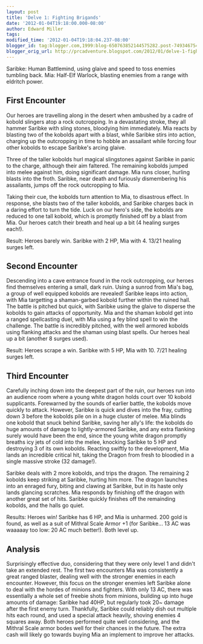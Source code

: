 ```yaml
---
layout: post
title: 'Delve 1: Fighting Brigands'
date: '2012-01-04T19:18:00.000-08:00'
author: Edward Miller
tags: 
modified_time: '2012-01-04T19:18:04.237-08:00'
blogger_id: tag:blogger.com,1999:blog-650763852144575282.post-7493467548896204090
blogger_orig_url: http://prcadventure.blogspot.com/2012/01/delve-1-fighting-brigands.html
---
```


Saribke: Human Battlemind, using glaive and speed to toss enemies tumbling back.
Mia: Half-Elf Warlock, blasting enemies from a range with eldritch power.

## First Encounter
Our heroes are travelling along in the desert when ambushed by a cadre of kobold slingers atop a rock outcropping. In a devastating stroke, they all hammer Saribke with sling stones, bloodying him immediately. Mia reacts by blasting two of the kobolds apart with a blast, while Saribke stirs into action, charging up the outcropping in time to hobble an assailant while forcing four other kobolds to escape Saribke's arcing glaive.

Three of the taller kobolds hurl magical slingstones against Saribke in panic to the charge, although their aim faltered. The remaining kobolds jumped into melee against him, doing significant damage. Mia runs closer, hurling blasts into the froth. Saribke, near death and furiously dismembering his assailants, jumps off the rock outcropping to Mia.

Taking their cue, the kobolds turn attention to Mia, to disastrous effect. In response, she blasts two of the taller kobolds, and Saribke charges back in a daring effort to turn the tide. Luck on our hero's side, the kobolds are reduced to one tall kobold, which is promptly finished off by a blast from Mia. Our heroes catch their breath and heal up a bit (4 healing surges each!).

Result: Heroes barely win. Saribke with 2 HP, Mia with 4. 13/21 healing surges left.

## Second Encounter
Descending into a cave entrance found in the rock outcropping, our heroes find themselves entering a small, dark ruin. Using a sunrod from Mia's bag, a group of well equipped kobolds are revealed! Saribke leaps into action, with Mia targetting a shaman-garbed kobold further within the ruined hall. The battle is pitched but quick, with Saribke using the glaive to disperse the kobolds to gain attacks of opportunity. Mia and the shaman kobold get into a ranged spellcasting duel, with Mia using a fey blind spell to win the challenge. The battle is incredibly pitched, with the well armored kobolds using flanking attacks and the shaman using blast spells. Our heroes heal up a bit (another 8 surges used).

Result: Heroes scrape a win. Saribke with 5 HP, Mia with 10. 7/21 healing surges left.

## Third Encounter

Carefully inching down into the deepest part of the ruin, our heroes run into an audience room where a young white dragon holds court over 10 kobold supplicants. Forewarned by the sounds of earlier battle, the kobolds move quickly to attack. However, Saribke is quick and dives into the fray, cutting down 3 before the kobolds pile on in a huge cluster of melee. Mia blinds one kobold that snuck behind Saribke, saving her ally's life: the kobolds do huge amounts of damage to lightly-armored Saribke, and any extra flanking surely would have been the end, since the young white dragon promptly breaths icy jets of cold into the melee, knocking Saribke to 5 HP and destroying 3 of its own kobolds. Reacting swiftly to the development, Mia lands an incredible critical hit, taking the Dragon from fresh to bloodied in a single massive stroke (32 damage!). 

Saribke deals with 2 more kobolds, and trips the dragon. The remaining 2 kobolds keep striking at Saribke, hurting him more. The dragon launches into an enraged fury, biting and clawing at Saribke, but in its haste only lands glancing scratches. Mia responds by finishing off the dragon with another great set of hits. Saribke quickly finishes off the remainding kobolds, and the halls go quiet.

Results: Heroes win! Saribke has 6 HP, and Mia is unharmed. 200 gold is found, as well as a suit of Mithral Scale Armor +1 (for Saribke... 13 AC was waaaaay too low: 20 AC much better!). Both level up.

## Analysis
Surprisingly effective duo, considering that they were only level 1 and didn't take an extended rest. The first two encounters Mia was consistently a great ranged blaster, dealing well with the stronger enemies in each encounter. However, this focus on the stronger enemies left Saribke alone to deal with the hordes of minions and fighters. With only 13 AC, there was essentially a whole set of freebie shots from minions, building up into huge amounts of damage: Saribke had 40HP, but regularly took 20~ damage after the first enemy turn. Thankfully, Saribke could reliably dish out multiple hits each round, and used a special attack heavily, shoving enemies 4 squares away. Both heroes performed quite well considering, and the Mithral Scale armor bodes well for their chances in the future. The extra cash will likely go towards buying Mia an implement to improve her attacks.
